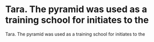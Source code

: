 # Tara. The pyramid was used as a training school for initiates to the

Tara. The pyramid was used as a training school for initiates to the